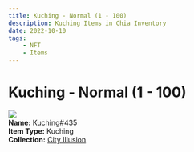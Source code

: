 ```yaml
---
title: Kuching - Normal (1 - 100)
description: Kuching Items in Chia Inventory
date: 2022-10-10
tags:
    - NFT
    - Items
---
```


# Kuching - Normal (1 - 100)
<div class="item_thumbnail">
<img loading="lazy" src="https://6ltydipqeziy6tstyipu5lcr25thupzijhyqgpeatmb2amcogm.arweave.net/8ueBofAmUY9OU8IfTqxR12Z6PyhJ8Q-M8gJsDoDBOMw"><br/>
<div><strong>Name:</strong> Kuching#435</div>
<div><strong>Item Type:</strong> Kuching</div>
<div><strong>Collection:</strong> <a href="https://www.spacescan.io/xch/nft/collection/col1lend2dcn558km4wcwta4xnkfv3xpcmlp9kyt0m909emvfxechlyqdl5ndg">City Illusion</a></div>
</div>

